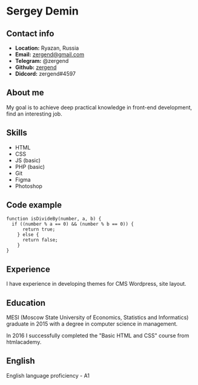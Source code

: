 # Sergey Demin

## Contact info

-   **Location:** Ryazan, Russia
-   **Email:** zergend@gmail.com
-   **Telegram:** @zergend
-   **Github:** [zergend](https://github.com/zergend)
-   **Didcord:** zergend#4597

## About me

My goal is to achieve deep practical knowledge in front-end development, find an interesting job.

## Skills

-   HTML
-   CSS
-   JS (basic)
-   PHP (basic)
-   Git
-   Figma
-   Photoshop

## Code example

```
function isDivideBy(number, a, b) {
  if ((number % a == 0) && (number % b == 0)) {
      return true;
    } else {
      return false;
    }
}
```

## Experience

I have experience in developing themes for CMS Wordpress, site layout.

## Education

MESI (Moscow State University of Economics, Statistics and Informatics) graduate in 2015 with a degree in computer science in management.

In 2016 I successfully completed the "Basic HTML and CSS" course from htmlacademy.

## English

English language proficiency - A1
